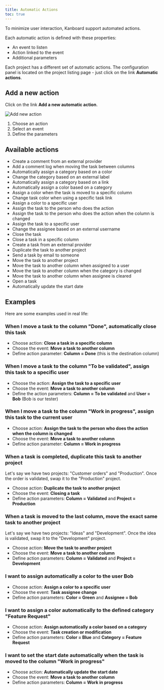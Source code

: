 ```yaml
---
title: Automatic Actions
toc: true
---
```


To minimize user interaction, Kanboard support automated actions.

Each automatic action is defined with these properties:

- An event to listen
- Action linked to the event
- Additional parameters

Each project has a different set of automatic actions. 
The configuration panel is located on the project listing page - just click on the link **Automatic actions**.

Add a new action
----------------

Click on the link **Add a new automatic action**.

![Add new action](/images/v1/automatic-action-creation.png)

1.  Choose an action
2.  Select an event
3.  Define the parameters

Available actions
-----------------

- Create a comment from an external provider
- Add a comment log when moving the task between columns
- Automatically assign a category based on a color
- Change the category based on an external label
- Automatically assign a category based on a link
- Automatically assign a color based on a category
- Assign a color when the task is moved to a specific column
- Change task color when using a specific task link
- Assign a color to a specific user
- Assign the task to the person who does the action
- Assign the task to the person who does the action when the column is changed
- Assign the task to a specific user
- Change the assignee based on an external username
- Close the task
- Close a task in a specific column
- Create a task from an external provider
- Duplicate the task to another project
- Send a task by email to someone
- Move the task to another project
- Move the task to another column when assigned to a user
- Move the task to another column when the category is changed
- Move the task to another column when assignee is cleared
- Open a task
- Automatically update the start date

Examples
--------

Here are some examples used in real life:

### When I move a task to the column "Done", automatically close this task

- Choose action: **Close a task in a specific column**
- Choose the event: **Move a task to another column**
- Define action parameter: **Column = Done** (this is the destination column)

### When I move a task to the column "To be validated", assign this task to a specific user

- Choose the action: **Assign the task to a specific user**
- Choose the event: **Move a task to another column**
- Define the action parameters: **Column = To be validated** and **User = Bob** (Bob is our tester)

### When I move a task to the column "Work in progress", assign this task to the current user

- Choose action: **Assign the task to the person who does the action when the column is changed**
- Choose the event: **Move a task to another column**
- Define action parameter: **Column = Work in progress**

### When a task is completed, duplicate this task to another project

Let's say we have two projects: "Customer orders" and "Production". 
Once the order is validated, swap it to the "Production" project.

- Choose action: **Duplicate the task to another project**
- Choose the event: **Closing a task**
- Define action parameters: **Column = Validated** and **Project = Production**

### When a task is moved to the last column, move the exact same task to another project

Let's say we have two projects: "Ideas" and "Development". 
Once the idea is validated, swap it to the "Development" project.

- Choose action: **Move the task to another project**
- Choose the event: **Move a task to another column**
- Define action parameters: **Column = Validated** and **Project = Development**

### I want to assign automatically a color to the user Bob

- Choose action: **Assign a color to a specific user**
- Choose the event: **Task assignee change**
- Define action parameters: **Color = Green** and **Assignee = Bob**

### I want to assign a color automatically to the defined category "Feature Request"

- Choose action: **Assign automatically a color based on a category**
- Choose the event: **Task creation or modification**
- Define action parameters: **Color = Blue** and **Category = Feature Request**

### I want to set the start date automatically when the task is moved to the column "Work in progress"

- Choose action: **Automatically update the start date**
- Choose the event: **Move a task to another column**
- Define action parameters: **Column = Work in progress**
